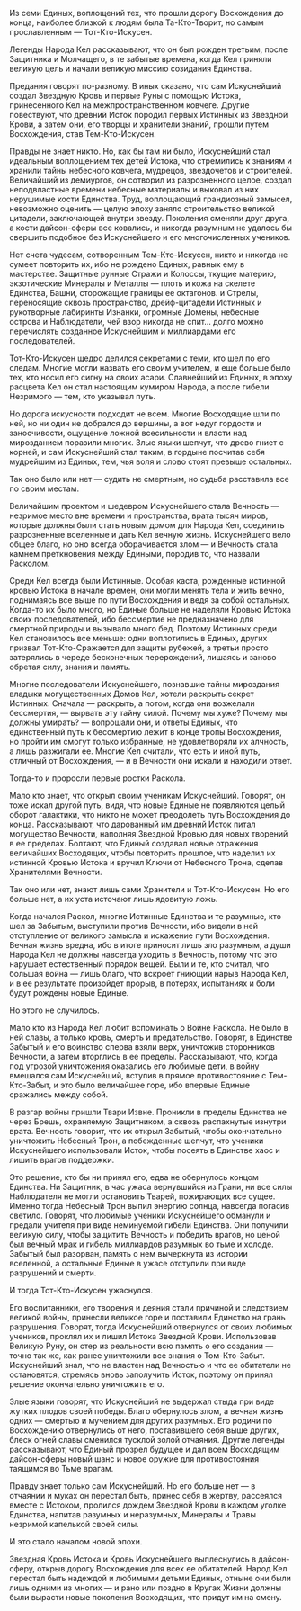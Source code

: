 Из семи Единых, воплощений тех, что прошли дорогу Восхождения до конца, наиболее близкой к людям была Та-Кто-Творит, но самым прославленным — Тот-Кто-Искусен.

Легенды Народа Кел рассказывают, что он был рожден третьим, после Защитника и Молчащего, в те забытые времена, когда Кел приняли великую цель и начали великую миссию созидания Единства.

Предания говорят по-разному. В иных сказано, что сам Искуснейший создал Звездную Кровь и первые Руны с помощью Истока, принесенного Кел на межпространственном ковчеге. Другие повествуют, что древний Исток породил первых Истинных из Звездной Крови, а затем они, его творцы и хранители знаний, прошли путем Восхождения, став Тем-Кто-Искусен.

Правды не знает никто. Но, как бы там ни было, Искуснейший стал идеальным воплощением тех детей Истока, что стремились к знаниям и хранили тайны небесного ковчега, мудрецов, звездочетов и строителей. Величайший из демиургов, он сотворил из разрозненного целое, создал неподвластные времени небесные материалы и выковал из них нерушимые кости Единства. Труд, воплощающий грандиозный замысел, невозможно оценить — целую эпоху заняло строительство великой цитадели, заключающей внутри звезду. Поколения сменяли друг друга, а кости дайсон-сферы все ковались, и никогда разумным не удалось бы свершить подобное без Искуснейшего и его многочисленных учеников.

Нет счета чудесам, сотворенным Тем-Кто-Искусен, никто и никогда не сумеет повторить их, ибо не рождено Единых, равных ему в мастерстве. Защитные рунные Стражи и Колоссы, ткущие материю, экзотические Минералы и Металлы — плоть и кожа на скелете Единства, Башни, сторожащие границы ее октагонов. и Стрелы, переносящие сквозь пространство, дрейф-цитадели Истинных и рукотворные лабиринты Изнанки, огромные Домены, небесные острова и Наблюдатели, чей взор никогда не спит… долго можно перечислять созданное Искуснейшим и миллиардами его последователей.

Тот-Кто-Искусен щедро делился секретами с теми, кто шел по его следам. Многие могли назвать его своим учителем, и еще больше было тех, кто носил его сигну на своих асари. Славнейший из Единых, в эпоху расцвета Кел он стал настоящим кумиром Народа, а после гибели Незримого — тем, кто указывал путь.

Но дорога искусности подходит не всем. Многие Восходящие шли по ней, но ни один не добрался до вершины, а вот недуг гордости и заносчивости, ощущение ложной всесильности и власти над мирозданием поразили многих. Злые языки шепчут, что древо гниет с корней, и сам Искуснейший стал таким, в гордыне посчитав себя мудрейшим из Единых, тем, чья воля и слово стоят превыше остальных.

Так оно было или нет — судить не смертным, но судьба расставила все по своим местам.

Величайшим проектом и шедевром Искуснейшего стала Вечность — незримое место вне времени и пространства, врата тысяч миров, которые должны были стать новым домом для Народа Кел, соединить разрозненные вселенные и дать Кел вечную жизнь. Искуснейшего вело общее благо, но оно всегда оборачивается злом — и Вечность стала камнем преткновения между Едиными, породив то, что назвали Расколом.

Среди Кел всегда были Истинные. Особая каста, рожденные истинной кровью Истока в начале времен, они могли менять тела и жить вечно, поднимаясь все выше по пути Восхождения и ведя за собой остальных. Когда-то их было много, но Единые больше не наделяли Кровью Истока своих последователей, ибо бессмертие не предназначено для смертной природы и вызывало много бед. Поэтому Истинных среди Кел становилось все меньше: одни воплотились в Единых, других призвал Тот-Кто-Сражается для защиты рубежей, а третьи просто затерялись в череде бесконечных перерождений, лишаясь и заново обретая силу, знания и память.

Многие последователи Искуснейшего, познавшие тайны мироздания владыки могущественных Домов Кел, хотели раскрыть секрет Истинных. Сначала — раскрыть, а потом, когда они возжелали бессмертия, — вырвать эту тайну силой. Почему мы хуже? Почему мы должны умирать? — вопрошали они, и ответы Единых, что единственный путь к бессмертию лежит в конце тропы Восхождения, но пройти им смогут только избранные, не удовлетворяли их алчность, а лишь разжигали ее. Многие Кел считали, что есть и иной путь, отличный от Восхождения, — и в Вечности они искали и находили ответ.

Тогда-то и проросли первые ростки Раскола.

Мало кто знает, что открыл своим ученикам Искуснейший. Говорят, он тоже искал другой путь, видя, что новые Единые не появляются целый оборот галактики, что никто не может преодолеть путь Восхождения до конца. Рассказывают, что дарованный им древний Исток питал могущество Вечности, наполняя Звездной Кровью для новых творений в ее пределах. Болтают, что Единый создавал новые отражения величайших Восходящих, чтобы повторить прошлое, что наделил их истинной Кровью Истока и вручил Ключи от Небесного Трона, сделав Хранителями Вечности.

Так оно или нет, знают лишь сами Хранители и Тот-Кто-Искусен. Но его больше нет, а их уста источают лишь ядовитую ложь.

Когда начался Раскол, многие Истинные Единства и те разумные, кто шел за Забытым, выступили против Вечности, ибо видели в ней отступление от великого замысла и искажение пути Восхождения. Вечная жизнь вредна, ибо в итоге приносит лишь зло разумным, а души Народа Кел не должны навсегда уходить в Вечность, потому что это нарушает естественный порядок вещей. Были и те, кто считал, что большая война — лишь благо, что вскроет гниющий нарыв Народа Кел, и в ее результате произойдет прорыв, в потерях, испытаниях и боли будут рождены новые Единые.

Но этого не случилось.

Мало кто из Народа Кел любит вспоминать о Войне Раскола. Не было в ней славы, а только кровь, смерть и предательство. Говорят, в Единстве Забытый и его воинство сперва взяли верх, уничтожив сторонников Вечности, а затем вторглись в ее пределы. Рассказывают, что, когда под угрозой уничтожения оказались его любимые дети, в войну вмешался сам Искуснейший, вступив в прямое противостояние с Тем-Кто-Забыт, и это было величайшее горе, ибо впервые Единые сражались между собой.

В разгар войны пришли Твари Извне. Проникли в пределы Единства не через Брешь, охраняемую Защитником, а сквозь распахнутые изнутри врата. Вечность говорит, что их открыл Забытый, чтобы окончательно уничтожить Небесный Трон, а побежденные шепчут, что ученики Искуснейшего использовали Исток, чтобы посеять в Единстве хаос и лишить врагов поддержки.

Это решение, кто бы ни принял его, едва не обернулось концом Единства. Ни Защитник, в час ужаса вернувшийся из Грани, ни все силы Наблюдателя не могли остановить Тварей, пожирающих все сущее. Именно тогда Небесный Трон выпил энергию солнца, навсегда погасив светило. Говорят, что любимые ученики Искуснейшего обманули и предали учителя при виде неминуемой гибели Единства. Они получили великую силу, чтобы защитить Вечность и победить врагов, но ценой был вечный мрак и гибель миллиардов разумных во тьме и холоде. Забытый был разорван, память о нем вычеркнута из истории вселенной, а остальные Единые в ужасе отступили при виде разрушений и смерти.

И тогда Тот-Кто-Искусен ужаснулся.

Его воспитанники, его творения и деяния стали причиной и следствием великой войны, принесли великое горе и поставили Единство на грань разрушения. Говорят, тогда Искуснейший отвернулся от своих любимых учеников, проклял их и лишил Истока Звездной Крови. Использовав Великую Руну, он стер из реальности всю память о его создании — точно так же, как ранее уничтожили все знания о Том-Кто-Забыт. Искуснейший знал, что не властен над Вечностью и что ее обитатели не остановятся, стремясь вновь заполучить Исток, поэтому он принял решение окончательно уничтожить его.

Злые языки говорят, что Искуснейший не выдержал стыда при виде жутких плодов своей победы. Благо обернулось злом, а вечная жизнь одних — смертью и мучением для других разумных. Его родичи по Восхождению отвернулись от него, поставившего себя выше других, блеск огней славы сменился тусклой золой отчаяния. Другие легенды рассказывают, что Единый прозрел будущее и дал всем Восходящим дайсон-сферы новый шанс и новое оружие для противостояния таящимся во Тьме врагам.

Правду знает только сам Искуснейший. Но его больше нет — в отчаянии и муках он перестал быть, принес себя в жертву, рассеялся вместе с Истоком, пролился дождем Звездной Крови в каждом уголке Единства, напитав разумных и неразумных, Минералы и Травы незримой капелькой своей силы.

И это стало началом новой эпохи.

Звездная Кровь Истока и Кровь Искуснейшего выплеснулись в дайсон-сферу, открыв дорогу Восхождения для всех ее обитателей. Народ Кел перестал быть надеждой и любимыми детьми Единых, отныне они были лишь одними из многих — и рано или поздно в Кругах Жизни должны были вырасти новые поколения Восходящих, что придут им на смену.